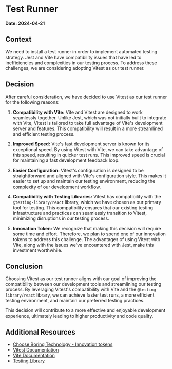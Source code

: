 # Test Runner

**Date: 2024-04-21**

## Context

We need to install a test runner in order to implement automated testing strategy. Jest and Vite have compatibility issues that have led to inefficiencies and complexities in our testing process. To address these challenges, we are considering adopting Vitest as our test runner.

## Decision

After careful consideration, we have decided to use Vitest as our test runner for the following reasons:

1. **Compatibility with Vite:** Vite and Vitest are designed to work seamlessly together. Unlike Jest, which was not initially built to integrate with Vite, Vitest is tailored to take full advantage of Vite's development server and features. This compatibility will result in a more streamlined and efficient testing process.

2. **Improved Speed:** Vite's fast development server is known for its exceptional speed. By using Vitest with Vite, we can take advantage of this speed, resulting in quicker test runs. This improved speed is crucial for maintaining a fast development feedback loop.

3. **Easier Configuration:** Vitest's configuration is designed to be straightforward and aligned with Vite's configuration style. This makes it easier to set up and maintain our testing environment, reducing the complexity of our development workflow.

4. **Compatibility with Testing Libraries:** Vitest has compatibility with the `@testing-library/react` library, which we have chosen as our primary tool for testing. This compatibility ensures that our existing testing infrastructure and practices can seamlessly transition to Vitest, minimizing disruptions in our testing process.

5. **Innovation Token:** We recognize that making this decision will require some time and effort. Therefore, we plan to spend one of our innovation tokens to address this challenge. The advantages of using Vitest with Vite, along with the issues we've encountered with Jest, make this investment worthwhile.

## Conclusion

Choosing Vitest as our test runner aligns with our goal of improving the compatibility between our development tools and streamlining our testing process. By leveraging Vitest's compatibility with Vite and the `@testing-library/react` library, we can achieve faster test runs, a more efficient testing environment, and maintain our preferred testing practices.

This decision will contribute to a more effective and enjoyable development experience, ultimately leading to higher productivity and code quality.

## Additional Resources

- [Choose Boring Technology - Innovation tokens](https://boringtechnology.club/#17)
- [Vitest Documentation](https://vitest.dev/)
- [Vite Documentation](https://vitejs.dev/)
- [Testing Library](https://testing-library.com/)
